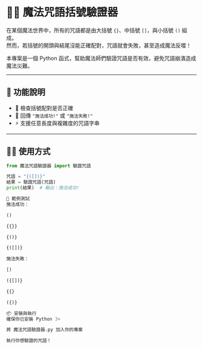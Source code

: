 # 🧙‍♂️ 魔法咒語括號驗證器

在某個魔法世界中，所有的咒語都是由大括號 `{}`、中括號 `[]`，與小括號 `()` 組成。  
然而，若括號的開頭與結尾沒能正確配對，咒語就會失敗，甚至造成魔法反噬！

本專案是一個 Python 函式，幫助魔法師們驗證咒語是否有效，避免咒語崩潰造成魔法災難。

---

## 🧪 功能說明

- 🔎 檢查括號配對是否正確
- 📜 回傳 `"施法成功!"` 或 `"施法失敗!"`
- ⚡ 支援任意長度與複雜度的咒語字串

---

## 🧑‍💻 使用方式

```python
from 魔法咒語驗證器 import 驗證咒語

咒語 = "{([])}"
結果 = 驗證咒語(咒語)
print(結果)  # 輸出：施法成功!

🎯 範例測試
施法成功：

()

{{}}

{()}

{([])}

施法失敗：

[)

({[])}

{{}

({)}

📦 安裝與執行
確保你已安裝 Python 3+

將 魔法咒語驗證器.py 加入你的專案

執行你想驗證的咒語！
